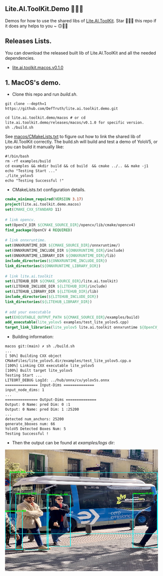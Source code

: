 ## Lite.AI.ToolKit.Demo 🚀🚀🌟
Demos for how to use the shared libs of [Lite.AI.ToolKit](https://github.com/DefTruth/lite.ai.toolkit). Star 🌟👆🏻 this repo if it does any helps to you ~ 🙃🤪🍀

## Releases Lists.  
You can download the released built lib of Lite.AI.ToolKit and all the needed dependencies.  
* [lite.ai.toolkit.macos.v0.1.0](https://github.com/DefTruth/lite.ai.toolkit.demo/tree/main/releases/macos/v0.1.0)

## 1. MacOS's demo. 

* Clone this repo and run *build.sh*.
```shell
git clone --depth=1 https://github.com/DefTruth/lite.ai.toolkit.demo.git
```
```shell
cd lite.ai.toolkit.demo/macos # or cd lite.ai.toolkit.demo/releases/macos/v0.1.0 for specific version.
sh ./build.sh
```  
See [macos/CMakeLists.txt](macos/CMakeLists.txt) to figure out how to link the shared lib of Lite.AI.ToolKit correctly. The build.sh will build and test a demo of YoloV5, or you can build it manually like:  
```shell
#!/bin/bash
rm -rf examples/build
cd examples && mkdir build && cd build  && cmake ../.. && make -j1
echo "Testing Start ..."
./lite_yolov5
echo "Testing Successful !"
```   

* CMakeLists.txt configuration details.  

```cmake
cmake_minimum_required(VERSION 3.17)
project(lite.ai.toolkit.demo.macos)
set(CMAKE_CXX_STANDARD 11)

# link opencv.
set(OpenCV_DIR ${CMAKE_SOURCE_DIR}/opencv/lib/cmake/opencv4)
find_package(OpenCV 4 REQUIRED)

# link onnxruntime.
set(ONNXRUNTIME_DIR ${CMAKE_SOURCE_DIR}/onnxruntime/)
set(ONNXRUNTIME_INCLUDE_DIR ${ONNXRUNTIME_DIR}/include)
set(ONNXRUNTIME_LIBRARY_DIR ${ONNXRUNTIME_DIR}/lib)
include_directories(${ONNXRUNTIME_INCLUDE_DIR})
link_directories(${ONNXRUNTIME_LIBRARY_DIR})

# link lite.ai.toolkit
set(LITEHUB_DIR ${CMAKE_SOURCE_DIR}/lite.ai.toolkit)
set(LITEHUB_INCLUDE_DIR ${LITEHUB_DIR}/include)
set(LITEHUB_LIBRARY_DIR ${LITEHUB_DIR}/lib)
include_directories(${LITEHUB_INCLUDE_DIR})
link_directories(${LITEHUB_LIBRARY_DIR})

# add your executable
set(EXECUTABLE_OUTPUT_PATH ${CMAKE_SOURCE_DIR}/examples/build)
add_executable(lite_yolov5 examples/test_lite_yolov5.cpp)
target_link_libraries(lite_yolov5 lite.ai.toolkit onnxruntime ${OpenCV_LIBS})  # link lite.ai.toolkit
```

* Building information:  
```shell
macos git:(main) ✗ sh ./build.sh      
...
[ 50%] Building CXX object CMakeFiles/lite_yolov5.dir/examples/test_lite_yolov5.cpp.o
[100%] Linking CXX executable lite_yolov5
[100%] Built target lite_yolov5
Testing Start ...
LITEORT_DEBUG LogId: ../hub/onnx/cv/yolov5s.onnx
=============== Input-Dims ==============
input_node_dims: 1
...
=============== Output-Dims ==============
Output: 0 Name: pred Dim: 0 :1
Output: 0 Name: pred Dim: 1 :25200
...
detected num_anchors: 25200
generate_bboxes num: 66
YoloV5 Detected Boxes Num: 5
Testing Successful !
```

* Then the output can be found at *examples/logs* dir:   
<div align='center'>
  <img src='macos/examples/logs/test_lite_yolov5_1.jpg' height="400px"  width="600px">
</div>  
  

